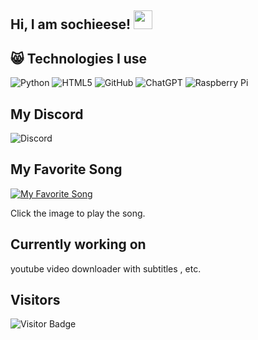 ## Hi, I am sochieese! <img src="https://cdn.discordapp.com/emojis/1048110912084656148.png" width="30px">


## 😸 Technologies I use
![Python](https://img.shields.io/badge/-Python-black?style=flat-square&logo=Python)
![HTML5](https://img.shields.io/badge/-HTML5-E34F26?style=flat-square&logo=html5&logoColor=white)
![GitHub](https://img.shields.io/badge/-GitHub-181717?style=flat-square&logo=github)
![ChatGPT](https://img.shields.io/badge/chatGPT-74aa9c?style=for-the-badge&logo=openai&logoColor=white)
![Raspberry Pi](https://img.shields.io/badge/-RaspberryPi-C51A4A?style=for-the-badge&logo=Raspberry-Pi)


## My Discord
![Discord](https://discord.c99.nl/widget/theme-3/853074267381039154.png)

## My Favorite Song
[![My Favorite Song](https://i.scdn.co/image/ab67616d00001e02261d204682eb8cbb07a59c2a)](https://open.spotify.com/track/7twsZBhfSJFeaDp2rFHP1d?si=098f8407a84c41e0)

Click the image to play the song.


## Currently working on
youtube video downloader with subtitles , etc.



## Visitors

![Visitor Badge](https://visitor-badge.laobi.icu/badge?page_id=sochieese.sochieese)
